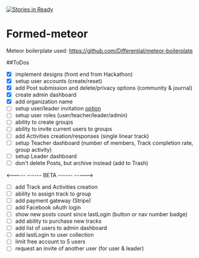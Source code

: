 [![Stories in Ready](https://badge.waffle.io/FormedApp/formedapp-meteor.png?label=ready&title=Ready)](https://waffle.io/FormedApp/formedapp-meteor)
# Formed-meteor

Meteor boilerplate used:
https://github.com/Differential/meteor-boilerplate

##ToDos
- [x] implement designs (front end from Hackathon)
- [x] setup user accounts (create/reset)
- [x] add Post submission and delete/privacy options (community & journal)
- [x] create admin dashboard
- [x] add organization name
- [ ] setup user/leader invitation [option](http://stackoverflow.com/questions/20990550/how-to-make-sign-up-invitation-only)
- [ ] setup user roles (user/teacher/leader/admin)
- [ ] ability to create groups
- [ ] ability to invite current users to groups
- [ ] add Activities creation/responses (single linear track)
- [ ] setup Teacher dashboard (number of members, Track completion rate, group activity)
- [ ] setup Leader dashboard
- [ ] don't delete Posts, but archive instead (add to Trash)

<----- ------ BETA ------ ----->

- [ ] add Track and Activities creation
- [ ] ability to assign track to group
- [ ] add payment gateway (Stripe)
- [ ] add Facebook oAuth login
- [ ] show new posts count since lastLogin (button or nav number badge)
- [ ] add ability to purchase new tracks
- [ ] add list of users to admin dashboard
- [ ] add lastLogin to user collection
- [ ] limit free account to 5 users
- [ ] request an invite of another user (for user & leader)
